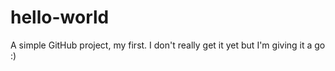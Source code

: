# hello-world
A simple GitHub project, my first. I don't really get it yet but I'm giving it a go :)
